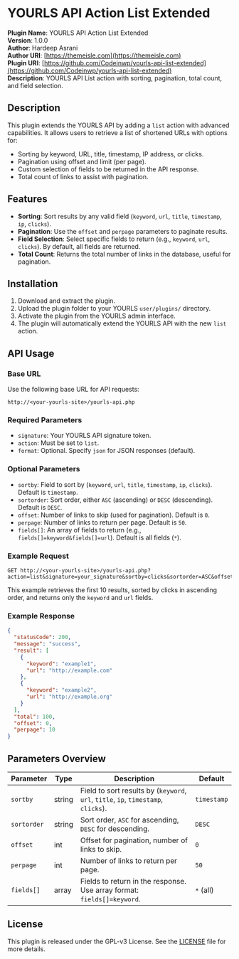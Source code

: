 # YOURLS API Action List Extended

**Plugin Name**: YOURLS API Action List Extended  
**Version**: 1.0.0  
**Author**: Hardeep Asrani  
**Author URI**: [https://themeisle.com](https://themeisle.com)  
**Plugin URI**: [https://github.com/Codeinwp/yourls-api-list-extended](https://github.com/Codeinwp/yourls-api-list-extended)  
**Description**: YOURLS API List action with sorting, pagination, total count, and field selection.

## Description

This plugin extends the YOURLS API by adding a `list` action with advanced capabilities. It allows users to retrieve a list of shortened URLs with options for:

- Sorting by keyword, URL, title, timestamp, IP address, or clicks.
- Pagination using offset and limit (per page).
- Custom selection of fields to be returned in the API response.
- Total count of links to assist with pagination.

## Features

- **Sorting**: Sort results by any valid field (`keyword`, `url`, `title`, `timestamp`, `ip`, `clicks`).
- **Pagination**: Use the `offset` and `perpage` parameters to paginate results.
- **Field Selection**: Select specific fields to return (e.g., `keyword`, `url`, `clicks`). By default, all fields are returned.
- **Total Count**: Returns the total number of links in the database, useful for pagination.

## Installation

1. Download and extract the plugin.
2. Upload the plugin folder to your YOURLS `user/plugins/` directory.
3. Activate the plugin from the YOURLS admin interface.
4. The plugin will automatically extend the YOURLS API with the new `list` action.

## API Usage

### Base URL

Use the following base URL for API requests:

```
http://<your-yourls-site>/yourls-api.php
```

### Required Parameters

- `signature`: Your YOURLS API signature token.
- `action`: Must be set to `list`.
- `format`: Optional. Specify `json` for JSON responses (default).

### Optional Parameters

- `sortby`: Field to sort by (`keyword`, `url`, `title`, `timestamp`, `ip`, `clicks`). Default is `timestamp`.
- `sortorder`: Sort order, either `ASC` (ascending) or `DESC` (descending). Default is `DESC`.
- `offset`: Number of links to skip (used for pagination). Default is `0`.
- `perpage`: Number of links to return per page. Default is `50`.
- `fields[]`: An array of fields to return (e.g., `fields[]=keyword&fields[]=url`). Default is all fields (`*`).

### Example Request

```
GET http://<your-yourls-site>/yourls-api.php?action=list&signature=your_signature&sortby=clicks&sortorder=ASC&offset=0&perpage=10&fields[]=keyword&fields[]=url
```

This example retrieves the first 10 results, sorted by clicks in ascending order, and returns only the `keyword` and `url` fields.

### Example Response

```json
{
  "statusCode": 200,
  "message": "success",
  "result": [
    {
      "keyword": "example1",
      "url": "http://example.com"
    },
    {
      "keyword": "example2",
      "url": "http://example.org"
    }
  ],
  "total": 100,
  "offset": 0,
  "perpage": 10
}
```

## Parameters Overview

| Parameter  | Type   | Description                                                                 | Default       |
|------------|--------|-----------------------------------------------------------------------------|---------------|
| `sortby`   | string | Field to sort results by (`keyword`, `url`, `title`, `ip`, `timestamp`, `clicks`). | `timestamp`   |
| `sortorder`| string | Sort order, `ASC` for ascending, `DESC` for descending.                      | `DESC`        |
| `offset`   | int    | Offset for pagination, number of links to skip.                             | `0`           |
| `perpage`  | int    | Number of links to return per page.                                          | `50`          |
| `fields[]` | array  | Fields to return in the response. Use array format: `fields[]=keyword`.      | `*` (all)     |

## License

This plugin is released under the GPL-v3 License. See the [LICENSE](https://www.gnu.org/licenses/gpl-3.0.html) file for more details.
